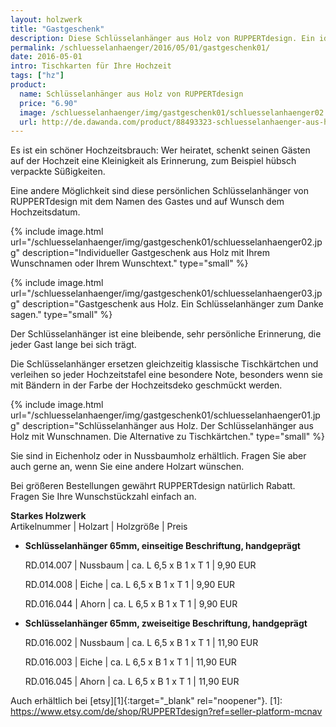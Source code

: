 ```yaml
---
layout: holzwerk
title: "Gastgeschenk"
description: Diese Schlüsselanhänger aus Holz von RUPPERTdesign. Ein ideales Gastgeschenk für Ihre Hochzeit.
permalink: /schluesselanhaenger/2016/05/01/gastgeschenk01/
date: 2016-05-01
intro: Tischkarten für Ihre Hochzeit
tags: ["hz"]
product:
  name: Schlüsselanhänger aus Holz von RUPPERTdesign
  price: "6.90"
  image: /schluesselanhaenger/img/gastgeschenk01/schluesselanhaenger02.jpg
  url: http://de.dawanda.com/product/88493323-schluesselanhaenger-aus-holz-mit-wunschnamen
---
```


Es ist ein schöner Hochzeitsbrauch:
Wer heiratet, schenkt seinen Gästen auf der Hochzeit eine Kleinigkeit als Erinnerung,
zum Beispiel hübsch verpackte Süßigkeiten.

Eine andere Möglichkeit sind diese persönlichen Schlüsselanhänger von RUPPERTdesign
mit dem Namen des Gastes und auf Wunsch dem Hochzeitsdatum.

{% include image.html url="/schluesselanhaenger/img/gastgeschenk01/schluesselanhaenger02.jpg" description="Individueller Gastgeschenk aus Holz mit Ihrem Wunschnamen oder Ihrem Wunschtext." type="small" %}

{% include image.html url="/schluesselanhaenger/img/gastgeschenk01/schluesselanhaenger03.jpg" description="Gastgeschenk aus Holz. Ein Schlüsselanhänger zum Danke sagen." type="small" %}

Der Schlüsselanhänger ist eine bleibende, sehr persönliche Erinnerung,
die jeder Gast lange bei sich trägt.

Die Schlüsselanhänger ersetzen gleichzeitig klassische Tischkärtchen und verleihen so jeder Hochzeitstafel eine besondere Note, besonders wenn sie mit Bändern in der Farbe der Hochzeitsdeko geschmückt werden.

{% include image.html url="/schluesselanhaenger/img/gastgeschenk01/schluesselanhaenger01.jpg" description="Schlüsselanhänger aus Holz. Der Schlüsselanhänger aus Holz mit Wunschnamen. Die Alternative zu Tischkärtchen." type="small" %}

Sie sind in Eichenholz oder in Nussbaumholz erhältlich.
Fragen Sie aber auch gerne an, wenn Sie eine andere Holzart wünschen.

Bei größeren Bestellungen gewährt RUPPERTdesign natürlich Rabatt.
Fragen Sie Ihre Wunschstückzahl einfach an.

**Starkes Holzwerk**  
Artikelnummer \| Holzart \| Holzgröße \| Preis

- **Schlüsselanhänger 65mm, einseitige Beschriftung, handgeprägt**

	RD.014.007  \| 	Nussbaum \| ca. L 6,5 x B 1 x T 1 \| 9,90 EUR

    RD.014.008  \| 	Eiche \| ca. L 6,5 x B 1 x T 1 \| 9,90 EUR

    RD.016.044  \| 	Ahorn \| ca. L 6,5 x B 1 x T 1 \| 9,90 EUR

* **Schlüsselanhänger 65mm, zweiseitige Beschriftung, handgeprägt**

    RD.016.002  \| 	Nussbaum \| ca. L 6,5 x B 1 x T 1 \| 11,90 EUR

    RD.016.003  \| 	Eiche \| ca. L 6,5 x B 1 x T 1 \| 11,90 EUR

    RD.016.045  \| 	Ahorn \| ca. L 6,5 x B 1 x T 1 \| 11,90 EUR

Auch erhältlich bei [etsy][1]{:target="\_blank" rel="noopener"}.
[1]: https://www.etsy.com/de/shop/RUPPERTdesign?ref=seller-platform-mcnav

